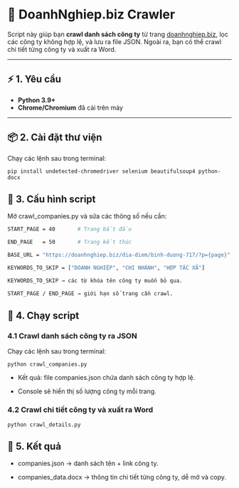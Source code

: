 # 🏢 DoanhNghiep.biz Crawler

Script này giúp bạn **crawl danh sách công ty** từ trang [doanhnghiep.biz](https://doanhnghiep.biz), lọc các công ty không hợp lệ, và lưu ra file JSON. Ngoài ra, bạn có thể crawl chi tiết từng công ty và xuất ra Word.

---

## ⚡ 1. Yêu cầu

- **Python 3.9+**  
- **Chrome/Chromium** đã cài trên máy  

---

## 📦 2. Cài đặt thư viện

Chạy các lệnh sau trong terminal:

```
pip install undetected-chromedriver selenium beautifulsoup4 python-docx
```

## 📝 3. Cấu hình script

Mở crawl_companies.py và sửa các thông số nếu cần:

```bash
START_PAGE = 40       # Trang bắt đầu

END_PAGE   = 50       # Trang kết thúc

BASE_URL = "https://doanhnghiep.biz/dia-diem/binh-duong-717/?p={page}"

KEYWORDS_TO_SKIP = ["DOANH NGHIỆP", "CHI NHÁNH", "HỢP TÁC XÃ"]

KEYWORDS_TO_SKIP → các từ khóa tên công ty muốn bỏ qua.

START_PAGE / END_PAGE → giới hạn số trang cần crawl.
```

## 🚀 4. Chạy script

### 4.1 Crawl danh sách công ty ra JSON

Chạy các lệnh sau trong terminal:

```
python crawl_companies.py
```

- Kết quả: file companies.json chứa danh sách công ty hợp lệ.

- Console sẽ hiển thị số lượng công ty mỗi trang.

### 4.2 Crawl chi tiết công ty và xuất ra Word

```
python crawl_details.py
```

## 📁 5. Kết quả

- companies.json → danh sách tên + link công ty.

- companies_data.docx → thông tin chi tiết từng công ty, dễ mở và copy.
